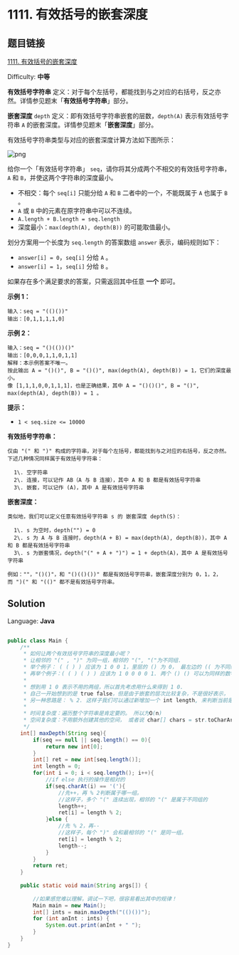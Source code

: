 # 1111. 有效括号的嵌套深度

## 题目链接

[1111\. 有效括号的嵌套深度](https://leetcode-cn.com/problems/maximum-nesting-depth-of-two-valid-parentheses-strings/)

Difficulty: **中等**

**有效括号字符串** 定义：对于每个左括号，都能找到与之对应的右括号，反之亦然。详情参见题末「**有效括号字符串**」部分。

**嵌套深度** `depth` 定义：即有效括号字符串嵌套的层数，`depth(A)` 表示有效括号字符串 `A` 的嵌套深度。详情参见题末「**嵌套深度**」部分。

有效括号字符串类型与对应的嵌套深度计算方法如下图所示：

![png](https://assets.leetcode-cn.com/aliyun-lc-upload/uploads/2020/04/01/1111.png)

给你一个「有效括号字符串」 `seq`，请你将其分成两个不相交的有效括号字符串，`A` 和 `B`，并使这两个字符串的深度最小。

* 不相交：每个 `seq[i]` 只能分给 `A` 和 `B` 二者中的一个，不能既属于 `A` 也属于 `B` 。
* `A` 或 `B` 中的元素在原字符串中可以不连续。
* `A.length + B.length = seq.length`
* 深度最小：`max(depth(A), depth(B))` 的可能取值最小。 

划分方案用一个长度为 `seq.length` 的答案数组 `answer` 表示，编码规则如下：

* `answer[i] = 0`，`seq[i]` 分给 `A` 。
* `answer[i] = 1`，`seq[i]` 分给 `B` 。

如果存在多个满足要求的答案，只需返回其中任意 **一个** 即可。

**示例 1：**

```
输入：seq = "(()())"
输出：[0,1,1,1,1,0]
```

**示例 2：**

```
输入：seq = "()(())()"
输出：[0,0,0,1,1,0,1,1]
解释：本示例答案不唯一。
按此输出 A = "()()", B = "()()", max(depth(A), depth(B)) = 1，它们的深度最小。
像 [1,1,1,0,0,1,1,1]，也是正确结果，其中 A = "()()()", B = "()", max(depth(A), depth(B)) = 1 。 
```

**提示：**

* `1 < seq.size <= 10000`

**有效括号字符串：**

```
仅由 "(" 和 ")" 构成的字符串，对于每个左括号，都能找到与之对应的右括号，反之亦然。
下述几种情况同样属于有效括号字符串：

  1\. 空字符串
  2\. 连接，可以记作 AB（A 与 B 连接），其中 A 和 B 都是有效括号字符串
  3\. 嵌套，可以记作 (A)，其中 A 是有效括号字符串
```

**嵌套深度：**

```
类似地，我们可以定义任意有效括号字符串 s 的 嵌套深度 depth(S)：

  1\. s 为空时，depth("") = 0
  2\. s 为 A 与 B 连接时，depth(A + B) = max(depth(A), depth(B))，其中 A 和 B 都是有效括号字符串
  3\. s 为嵌套情况，depth("(" + A + ")") = 1 + depth(A)，其中 A 是有效括号字符串

例如：""，"()()"，和 "()(()())" 都是有效括号字符串，嵌套深度分别为 0，1，2，而 ")(" 和 "(()" 都不是有效括号字符串。
```

## Solution

Language: **Java**

```java
​
public class Main {
    /**
     * 如何让两个有效括号字符串的深度最小呢？
     * 让相邻的 "(" , ")" 为同一组，相邻的 "(", "("为不同组.
     * 举个例子： ( ( ) ) 应该为 1 0 0 1，里层的 () 为 0， 最左边的 (( 为不同组。
     * 再举个例子：( ( ) ( ) ) 应该为 1 0 0 0 0 1. 两个 () () 可以为同样的数字.
     *
     * 想到用 1 0 表示不用的两组，所以首先考虑用什么来得到 1 0.
     * 自己一开始想到的是 true false，但是由于嵌套的层次比较复杂，不是很好表示，
     * 另一种思路是： % 2. 这样子我们可以通过新增加一个 int length, 来判断当前是 1 / 0
     *
     * 时间复杂度：遍历整个字符串是肯定要的。 所以为O(n)
     * 空间复杂度：不用额外创建其他的空间， 或者说 char[] chars = str.toCharArray()，为O(n)
     */
    int[] maxDepth(String seq){
        if(seq == null || seq.length() == 0){
            return new int[0];
        }
        int[] ret = new int[seq.length()];
        int length = 0;
        for(int i = 0; i < seq.length(); i++){
            //if else 执行的操作是相对的
            if(seq.charAt(i) == '('){
                //先++，再 % 2判断属于哪一组。
                //这样子，多个 "(" 连续出现，相邻的 "(" 是属于不同组的
                length++;
                ret[i] = length % 2;
            }else {
                //先 % 2，再--
                //这样子，每个 ")" 会和最相邻的 "(" 是同一组。 
                ret[i] = length % 2;
                length--;
            }
        }
        return ret;
    }
    
    public static void main(String args[]) {
        
        //如果感觉难以理解，调试一下吧，很容易看出其中的规律！
        Main main = new Main();
        int[] ints = main.maxDepth("(()())");
        for (int anInt : ints) {
            System.out.print(anInt + " ");
        }
    }
}

```